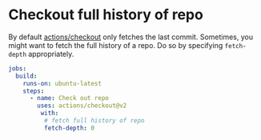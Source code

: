 # Checkout full history of repo

By default [actions/checkout](https://github.com/actions/checkout) only fetches the last commit. Sometimes, you might want to fetch the full history of a repo. Do so by specifying `fetch-depth` appropriately.

```yml
jobs:
  build:
    runs-on: ubuntu-latest
    steps:
      - name: Check out repo
        uses: actions/checkout@v2
         with:
          # fetch full history of repo
          fetch-depth: 0
```
